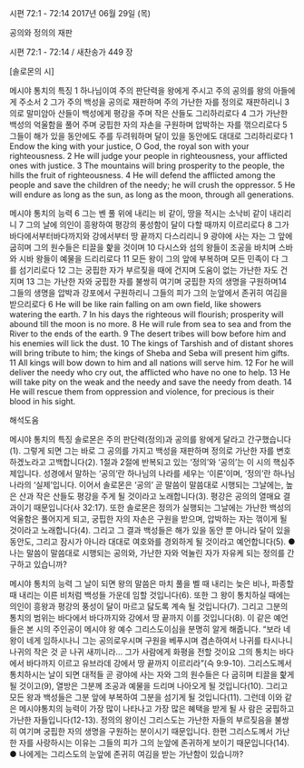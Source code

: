 시편 72:1 - 72:14 
2017년 06월 29일 (목)

공의와 정의의 재판



시편 72:1 - 72:14 / 새찬송가 449 장

[솔로몬의 시]

메시야 통치의 특징
1 하나님이여 주의 판단력을 왕에게 주시고 주의 공의를 왕의 아들에게 주소서 2 그가 주의 백성을 공의로 재판하며 주의 가난한 자를 정의로 재판하리니 3 의로 말미암아 산들이 백성에게 평강을 주며 작은 산들도 그리하리로다 4 그가 가난한 백성의 억울함을 풀어 주며 궁핍한 자의 자손을 구원하며 압박하는 자를 꺾으리로다 5 그들이 해가 있을 동안에도 주를 두려워하며 달이 있을 동안에도 대대로 그리하리로다
1 Endow the king with your justice, O God, the royal son with your righteousness. 2 He will judge your people in righteousness, your afflicted ones with justice. 3 The mountains will bring prosperity to the people, the hills the fruit of righteousness. 4 He will defend the afflicted among the people and save the children of the needy; he will crush the oppressor. 5 He will endure as long as the sun, as long as the moon, through all generations.

메시야 통치의 능력
6 그는 벤 풀 위에 내리는 비 같이, 땅을 적시는 소낙비 같이 내리리니 7 그의 날에 의인이 흥왕하여 평강의 풍성함이 달이 다할 때까지 이르리로다 8 그가 바다에서부터바다까지와 강에서부터 땅 끝까지 다스리리니 9 광야에 사는 자는 그 앞에 굽히며 그의 원수들은 티끌을 핥을 것이며 10 다시스와 섬의 왕들이 조공을 바치며 스바와 시바 왕들이 예물을 드리리로다 11 모든 왕이 그의 앞에 부복하며 모든 민족이 다 그를 섬기리로다 12 그는 궁핍한 자가 부르짖을 때에 건지며 도움이 없는 가난한 자도 건
지며 13 그는 가난한 자와 궁핍한 자를 불쌍히 여기며 궁핍한 자의 생명을 구원하며14 그들의 생명을 압박과 강포에서 구원하리니 그들의 피가 그의 눈앞에서 존귀히 여김을 받으리로다
6 He will be like rain falling on am own field, like showers watering the earth. 7 In his days the righteous will flourish; prosperity will abound till the moon is no more. 8 He will rule from sea to sea and from the River to the ends of the earth. 9 The desert tribes will bow before him and his enemies will lick the dust. 10 The kings of Tarshish and of distant shores will bring tribute to him; the kings of Sheba and Seba will present him gifts. 11 All kings will bow down to him and all nations will serve him. 12 For he will deliver the needy who cry out, the afflicted who have no one to help. 13 He will take pity on the weak and the needy and save the needy from death. 14 He will rescue them from oppression and violence, for precious is their blood in his sight.

해석도움





메시야 통치의 특징
솔로몬은 주의 판단력(정의)과 공의를 왕에게 달라고 간구했습니다(1). 그렇게 되면 그는 바로 그 공의를 가지고 백성을 재판하며 정의로 가난한 자를 변호하겠노라고 고백합니다(2). 1절과 2절에 반복되고 있는 ‘정의’와 ‘공의’는 이 시의 핵심주제입니다. 성경에서 말하는 ‘공의’란 하나님의 나라를 세우는 ‘이론’이며, ‘정의’란 하나님 나라의 ‘실제’입니다. 이어서 솔로몬은 ‘공의’ 곧 말씀이 말씀대로 시행되는 그날에는, 높은 산과 작은 산들도 평강을 주게 될 것이라고 노래합니다(3). 평강은 공의의 열매요 결과이기 때문입니다(사 32:17). 또한 솔로몬은 정의가 실행되는 그날에는 가난한 백성의 억울함은 풀어지게 되고, 궁핍한 자의 자손은 구원을 받으며, 압박하는 자는 꺾이게 될 것이라고 노래합니다(4). 그리고 그 결과 백성들은 해가 있을 동안 뿐 아니라 달이 있을 동안도, 그리고 잠시가 아니라 대대로 여호와를 경외하게 될 것이라고 예언합니다(5).
● 나는 말씀이 말씀대로 시행되는 공의와, 가난한 자와 억눌린 자가 자유케 되는 정의를 간구하고 있습니까?

메시야 통치의 능력
그 날이 되면 왕의 말씀은 마치 풀을 벨 때 내리는 늦은 비나, 파종할 때 내리는 이른 비처럼 백성들 가운데 임할 것입니다(6). 또한 그 왕이 통치하실 때에는 의인이 흥왕과 평강의 풍성이 달이 마르고 닳도록 계속 될 것입니다(7). 그리고 그분의 통치의 범위는 바다에서 바다까지와 강에서 땅 끝까지 이를 것입니다(8). 이 같은 예언들은 본 시의 주인공이 메시야 왕 예수 그리스도이심을 분명히 알게 해줍니다. “보라 네 왕이 네게 임하시나니 그는 공의로우시며 구원을 베푸시며 겸손하여서 나귀를 타시나니 나귀의 작은 것 곧 나귀 새끼니라... 그가 사람에게 화평을 전할 것이요 그의 통치는 바다에서 바다까지 이르고 유브라데 강에서 땅 끝까지 이르리라”(슥 9:9-10). 그리스도께서 통치하시는 날이 되면 대적들 곧 광야에 사는 자와 그의 원수들은 다 굽히며 티끌을 핥게 될 것이고(9), 열방은 그분께 조공과 예물을 드리며 나아오게 될 것입니다(10). 그리고 모든 왕과 백성들은 그분 앞에 부복하여 그분을 섬기게 될 것입니다(11). 그런데 이와 같은 메시야통치의 능력이 가장 많이 나타나고 가장 많은 혜택을 받게 될 사
람은 궁핍하고 가난한 자들입니다(12-13). 정의의 왕이신 그리스도는 가난한 자들의 부르짖음을 불쌍히 여기며 궁핍한 자의 생명을 구원하는 분이시기 때문입니다. 한편 그리스도께서 가난한 자를 사랑하시는 이유는 그들의 피가 그의 눈앞에 존귀하게 보이기 때문입니다(14).
● 나에게는 그리스도의 눈앞에 존귀히 여김을 받는 가난함이 있습니까?
